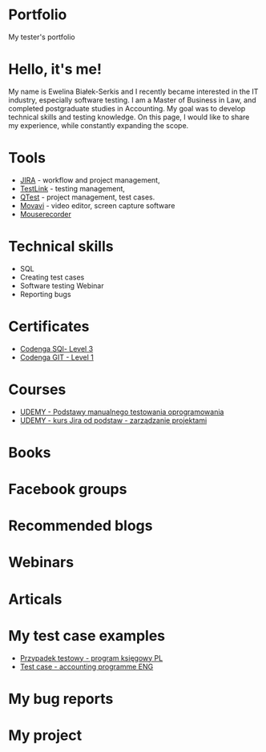 # Portfolio
My tester's portfolio
# Hello, it's me!
My name is Ewelina Białek-Serkis and I recently became interested in the IT industry, especially software testing. I am a Master of Business in Law, and completed postgraduate studies in Accounting. My goal was to develop technical skills and testing knowledge. On this page, I would like to share my experience, while constantly expanding the scope.
#  Tools
* [JIRA](https://ewelinta.atlassian.net/jira/software/projects/NO1234/boards/1) - workflow and project management,
* [TestLink](https://testlink.org/) - testing management,
* [QTest](https://www.tricentis.com/software-testing-tool-trial-demo/qtest-trial) - project management, test cases.
* [Movavi](https://www.movavi.com/pl/video-editor-plus/?gclid=Cj0KCQiA1NebBhDDARIsAANiDD1IABDUpmWJJkNoxbzLU6d32I7Xv4SUBS_B7uysSSha0NoqSSfelXAaArLAEALw_wcB) - video editor, screen capture software
* [Mouserecorder](https://www.mouserecorder.com/)
# Technical skills
* SQL
* Creating test cases
* Software testing Webinar
* Reporting bugs
# Certificates
* [Codenga SQl- Level 3](https://codenga.pl/p/certificate/hash/1dezxss78vhcco0cc84g048sgwk8gow)
* [Codenga GIT - Level 1](https://codenga.pl/p/certificate/hash/g6p4bopftpssoowcgckocksksk44skw)
# Courses
* [UDEMY - Podstawy manualnego testowania oprogramowania](https://www.udemy.com/certificate/UC-3889cb37-31f5-4563-b113-68a70567097b/)
* [UDEMY - kurs Jira od podstaw - zarządzanie projektami](https://www.udemy.com/certificate/UC-574c72fb-155c-4e80-911e-c21730742a64/)
# Books
# Facebook groups
# Recommended blogs
# Webinars
# Articals
# My test case examples
* [Przypadek testowy - program księgowy PL](https://docs.google.com/spreadsheets/d/1F2x_vP2KyMpKkYiRbfA0GVd5x_dCEp0nPvM5rZE2wo8/edit#gid=2008592430)
* [Test case - accounting programme ENG](https://docs.google.com/presentation/d/1NLOyOLvahC9go1KMzNGCwWpS8wYKvs6CnAKlDdLyggE/edit#slide=id.g1943b18348d_0_30)
# My bug reports
# My project
